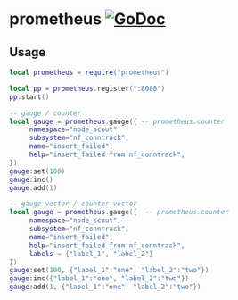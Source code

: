 # prometheus [![GoDoc](https://godoc.org/github.com/lovercode/gopher-lua-libs/prometheus/client?status.svg)](https://godoc.org/github.com/lovercode/gopher-lua-libs/prometheus/client)

## Usage

```lua
local prometheus = require("prometheus")

local pp = prometheus.register(":8080")
pp:start()

-- gauge / counter
local gauge = prometheus.gauge({ -- prometheus.counter
     namespace="node_scout",
     subsystem="nf_conntrack",
     name="insert_failed",
     help="insert_failed from nf_conntrack",
})
gauge:set(100)
gauge:inc()
gauge:add(1)

-- gauge vector / counter vector
local gauge = prometheus.gauge({  -- prometheus.counter
     namespace="node_scout",
     subsystem="nf_conntrack",
     name="insert_failed",
     help="insert_failed from nf_conntrack",
     labels = {"label_1", "label_2"}
})
gauge:set(100, {"label_1":"one", "label_2":"two"})
gauge:inc({"label_1":"one", "label_2":"two"})
gauge:add(1, {"label_1":"one", "label_2":"two"})
```

